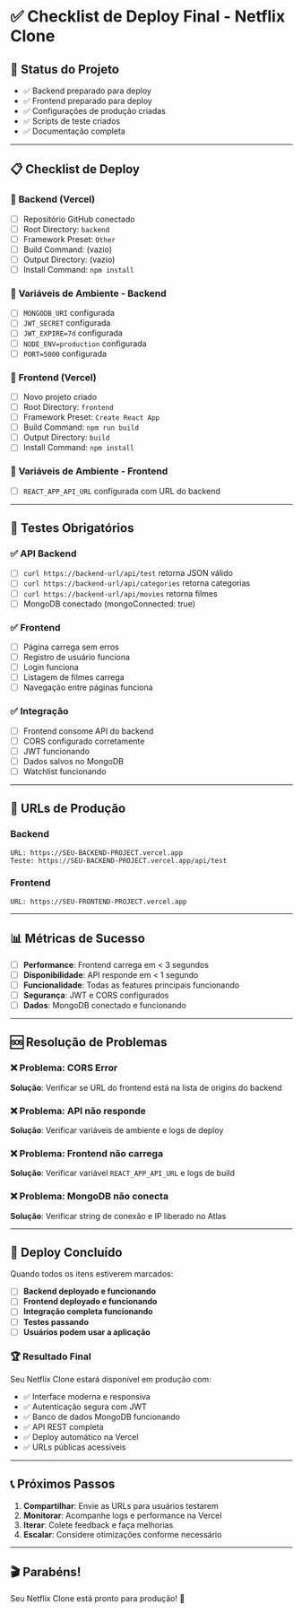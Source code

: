 # ✅ Checklist de Deploy Final - Netflix Clone

## 🎯 **Status do Projeto**
- ✅ Backend preparado para deploy
- ✅ Frontend preparado para deploy
- ✅ Configurações de produção criadas
- ✅ Scripts de teste criados
- ✅ Documentação completa

---

## 📋 **Checklist de Deploy**

### 🔧 **Backend (Vercel)**
- [ ] Repositório GitHub conectado
- [ ] Root Directory: `backend`
- [ ] Framework Preset: `Other`
- [ ] Build Command: (vazio)
- [ ] Output Directory: (vazio)
- [ ] Install Command: `npm install`

### 🔐 **Variáveis de Ambiente - Backend**
- [ ] `MONGODB_URI` configurada
- [ ] `JWT_SECRET` configurada
- [ ] `JWT_EXPIRE=7d` configurada
- [ ] `NODE_ENV=production` configurada
- [ ] `PORT=5000` configurada

### 🎨 **Frontend (Vercel)**
- [ ] Novo projeto criado
- [ ] Root Directory: `frontend`
- [ ] Framework Preset: `Create React App`
- [ ] Build Command: `npm run build`
- [ ] Output Directory: `build`
- [ ] Install Command: `npm install`

### 🔗 **Variáveis de Ambiente - Frontend**
- [ ] `REACT_APP_API_URL` configurada com URL do backend

---

## 🧪 **Testes Obrigatórios**

### ✅ **API Backend**
- [ ] `curl https://backend-url/api/test` retorna JSON válido
- [ ] `curl https://backend-url/api/categories` retorna categorias
- [ ] `curl https://backend-url/api/movies` retorna filmes
- [ ] MongoDB conectado (mongoConnected: true)

### ✅ **Frontend**
- [ ] Página carrega sem erros
- [ ] Registro de usuário funciona
- [ ] Login funciona
- [ ] Listagem de filmes carrega
- [ ] Navegação entre páginas funciona

### ✅ **Integração**
- [ ] Frontend consome API do backend
- [ ] CORS configurado corretamente
- [ ] JWT funcionando
- [ ] Dados salvos no MongoDB
- [ ] Watchlist funcionando

---

## 🔗 **URLs de Produção**

### Backend
```
URL: https://SEU-BACKEND-PROJECT.vercel.app
Teste: https://SEU-BACKEND-PROJECT.vercel.app/api/test
```

### Frontend
```
URL: https://SEU-FRONTEND-PROJECT.vercel.app
```

---

## 📊 **Métricas de Sucesso**

- [ ] **Performance**: Frontend carrega em < 3 segundos
- [ ] **Disponibilidade**: API responde em < 1 segundo
- [ ] **Funcionalidade**: Todas as features principais funcionando
- [ ] **Segurança**: JWT e CORS configurados
- [ ] **Dados**: MongoDB conectado e funcionando

---

## 🆘 **Resolução de Problemas**

### ❌ **Problema: CORS Error**
**Solução**: Verificar se URL do frontend está na lista de origins do backend

### ❌ **Problema: API não responde**
**Solução**: Verificar variáveis de ambiente e logs de deploy

### ❌ **Problema: Frontend não carrega**
**Solução**: Verificar variável `REACT_APP_API_URL` e logs de build

### ❌ **Problema: MongoDB não conecta**
**Solução**: Verificar string de conexão e IP liberado no Atlas

---

## 🎉 **Deploy Concluído**

Quando todos os itens estiverem marcados:
- [ ] **Backend deployado e funcionando**
- [ ] **Frontend deployado e funcionando**
- [ ] **Integração completa funcionando**
- [ ] **Testes passando**
- [ ] **Usuários podem usar a aplicação**

### 🏆 **Resultado Final**
Seu Netflix Clone estará disponível em produção com:
- ✅ Interface moderna e responsiva
- ✅ Autenticação segura com JWT
- ✅ Banco de dados MongoDB funcionando
- ✅ API REST completa
- ✅ Deploy automático na Vercel
- ✅ URLs públicas acessíveis

---

## 📞 **Próximos Passos**

1. **Compartilhar**: Envie as URLs para usuários testarem
2. **Monitorar**: Acompanhe logs e performance na Vercel
3. **Iterar**: Colete feedback e faça melhorias
4. **Escalar**: Considere otimizações conforme necessário

---

## 🎬 **Parabéns!**

Seu Netflix Clone está pronto para produção! 🚀
